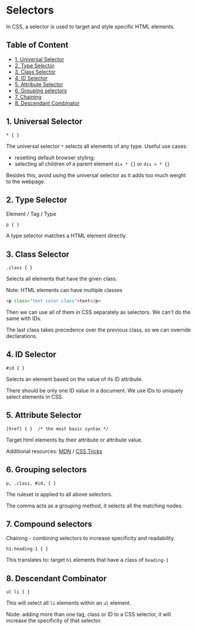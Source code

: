 # Selectors

In CSS, a selector is used to target and style specific HTML elements.

## Table of Content

- [1. Universal Selector](#1-universal-selector)
- [2. Type Selector](#2-type-selector)
- [3. Class Selector](#3-class-selector)
- [4. ID Selector](#4-id-selector)
- [5. Attribute Selector](#5-attribute-selector)
- [6. Grouping selectors](#6-grouping-selectors)
- [7. Chaining](#7-chaining)
- [8. Descendant Combinator](#8-descendant-combinator)

## 1. Universal Selector

```
* { }
```

The universal selector `*` selects all elements of any type. Useful use cases:

- resetting default browser styling;
- selecting all children of a parent element `div * {}` or `div > * {}`

Besides this, avoid using the universal selector as it adds too much weight to the webpage.

## 2. Type Selector

Element / Tag / Type

```
p { }
```

A type selector matches a HTML element directly.

## 3. Class Selector

```
.class { }
```

Selects all elements that have the given class.

Note: HTML elements can have multiple classes

```html
<p class="text color class">text</p>
```

Then we can use all of them in CSS separately as selectors. We can't do the same with IDs.

The last class takes precedence over the previous class, so we can override declarations.

## 4. ID Selector

```
#id { }
```

Selects an element based on the value of its ID attribute.

There should be only one ID value in a document. We use IDs to uniquely select elements in CSS.

## 5. Attribute Selector

```
[href] { }  /* the most basic syntax */
```

Target html elements by their attribute or attribute value.

Additional resources: [MDN](https://developer.mozilla.org/en-US/docs/Web/CSS/Attribute_selectors) / [CSS Tricks](https://css-tricks.com/almanac/selectors/a/attribute/)

## 6. Grouping selectors

```
p, .class, #id, { }
```

The ruleset is applied to all above selectors.

The comma acts as a grouping method, it selects all the matching nodes.

## 7. Compound selectors

Chaining - combining selectors to increase specificity and readability.

```
h1.heading-1 { }
```

This translates to: target `h1` elements that have a class of `heading-1`

## 8. Descendant Combinator

```
ul li { }
```

This will select all `li` elements within an `ul` element.

Node: adding more than one tag, class or ID to a CSS selector, it will increase the specificity of that selector.
